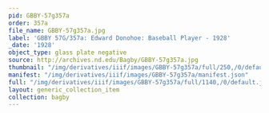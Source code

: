 ```yaml
---
pid: GBBY-57g357a
order: 357a
file_name: GBBY-57g357a.jpg
label: 'GBBY 57G/357a: Edward Donohoe: Baseball Player - 1928'
_date: '1928'
object_type: glass plate negative
source: http://archives.nd.edu/Bagby/GBBY-57g357a.jpg
thumbnail: "/img/derivatives/iiif/images/GBBY-57g357a/full/250,/0/default.jpg"
manifest: "/img/derivatives/iiif/images/GBBY-57g357a/manifest.json"
full: "/img/derivatives/iiif/images/GBBY-57g357a/full/1140,/0/default.jpg"
layout: generic_collection_item
collection: bagby
---
```

